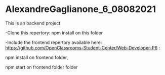 # AlexandreGaglianone_6_08082021

This is an backend project

-Clone this repertory:
npm install on this folder

-Include the frontend repertory available here: https://github.com/OpenClassrooms-Student-Center/Web-Developer-P6 :

npm install on frontend folder,

npm start on frontend folder folder






